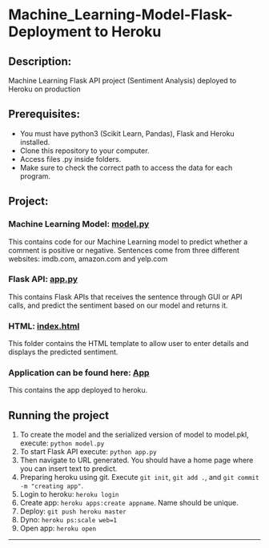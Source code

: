 # Machine_Learning-Model-Flask-Deployment to Heroku

## Description: 
Machine Learning Flask API project (Sentiment Analysis) deployed to Heroku on production

## Prerequisites:
- You must have python3 (Scikit Learn, Pandas), Flask and Heroku installed.
- Clone this repository to your computer.
- Access files .py inside folders.
- Make sure to check the correct path to access the data for each program.

## Project:

### Machine Learning Model: [model.py](https://github.com/markikojr/DataScience/blob/master/sentimentanalysisapp/model.py)  
This contains code for our Machine Learning model to predict whether a comment is positive or negative. Sentences come from three different websites: imdb.com, amazon.com and yelp.com

### Flask API: [app.py](https://github.com/markikojr/DataScience/blob/master/sentimenanalysisapp/app.py)  
This contains Flask APIs that receives the sentence through GUI or API calls, and predict the sentiment based on our model and returns it.

### HTML: [index.html](https://github.com/markikojr/DataScience/blob/master/sentimentanalysisapp/templates/index.html) 
This folder contains the HTML template to allow user to enter details and displays the predicted sentiment.

### Application can be found here: [App](https://sentimentanalysisapplication.herokuapp.com)  
This contains the app deployed to heroku.

## Running the project
1) To create the model and the serialized version of model to model.pkl, execute: `python model.py`
2) To start Flask API execute: `python app.py` 
3) Then navigate to URL generated. You should have a home page where you can insert text to predict.
4) Preparing heroku using git. Execute `git init`, `git add .`, and `git commit -m "creating app"`.
5) Login to heroku: `heroku login`
6) Create app: `heroku apps:create appname`. Name should be unique.
7) Deploy: `git push heroku master`
8) Dyno: `heroku ps:scale web=1`
9) Open app: `heroku open` 

----------------------------
